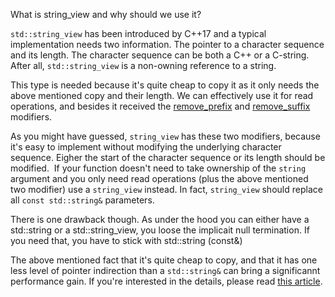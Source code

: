 What is string_view and why should we use it?


`std::string_view` has been introduced by C++17 and a typical implementation needs two information. The pointer to a character sequence and its length. The character sequence can be both a C++ or a C-string. After all, `std::string_view` is a non-owning reference to a string.

This type is needed because it's quite cheap to copy it as it only needs the above mentioned copy and their length. We can effectively use it for read operations, and besides it received the [remove_prefix](https://en.cppreference.com/w/cpp/string/basic_string_view/remove_prefix) and [remove_suffix](https://en.cppreference.com/w/cpp/string/basic_string_view/remove_suffix) modifiers.

As you might have guessed, `string_view` has these two modifiers, because it's easy to implement without modifying the underlying character sequence. Eigher the start of the character sequence or its length should be modified.
 ​
If your function doesn't need to take ownership of the `string` argument and you only need read operations (plus the above mentioned two modifier) use a `string_view` instead. In fact, `string_view` should replace all `const std::string&` parameters.

There is one drawback though. As under the hood you can either have a std::string or a std::string_view, you loose the implicait null termination. If you need that, you have to stick with std::string (const&)

The above mentioned fact that it's quite cheap to copy, and that it has one less level of pointer indirection than a `std::string&` can bring a significannt performance gain. If you're interested in the details, please read [this article](https://www.modernescpp.com/index.php/c-17-avoid-copying-with-std-string-view).



